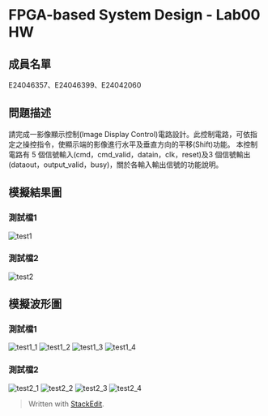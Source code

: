 ﻿# FPGA-based System Design - Lab00 HW

## 成員名單
E24046357、E24046399、E24042060
## 問題描述
請完成一影像顯示控制(Image Display Control)電路設計。此控制電路，可依指定之操控指令，使顯示端的影像進行水平及垂直方向的平移(Shift)功能。
本控制電路有 5 個信號輸入(cmd，cmd_valid，datain，clk，reset)及3 個信號輸出(dataout，output_valid，busy)，關於各輸入輸出信號的功能說明。

## 模擬結果圖
### 測試檔1
![test1](https://github.com/ncku-vlsilab/FPGA_Design/blob/master/Lab00/verilog_hw/E24046357/image/5.PNG)
### 測試檔2
![test2](https://github.com/ncku-vlsilab/FPGA_Design/blob/master/Lab00/verilog_hw/E24046357/image/10.PNG)
## 模擬波形圖
### 測試檔1
![test1_1](https://github.com/ncku-vlsilab/FPGA_Design/blob/master/Lab00/verilog_hw/E24046357/image/1.PNG)
![test1_2](https://github.com/ncku-vlsilab/FPGA_Design/blob/master/Lab00/verilog_hw/E24046357/image/2.PNG)
![test1_3](https://github.com/ncku-vlsilab/FPGA_Design/blob/master/Lab00/verilog_hw/E24046357/image/3.PNG)
![test1_4](https://github.com/ncku-vlsilab/FPGA_Design/blob/master/Lab00/verilog_hw/E24046357/image/4.PNG)
### 測試檔2
![test2_1](https://github.com/ncku-vlsilab/FPGA_Design/blob/master/Lab00/verilog_hw/E24046357/image/6.PNG)
![test2_2](https://github.com/ncku-vlsilab/FPGA_Design/blob/master/Lab00/verilog_hw/E24046357/image/7.PNG)
![test2_3](https://github.com/ncku-vlsilab/FPGA_Design/blob/master/Lab00/verilog_hw/E24046357/image/8.PNG)
![test2_4](https://github.com/ncku-vlsilab/FPGA_Design/blob/master/Lab00/verilog_hw/E24046357/image/9.PNG)


> Written with [StackEdit](https://stackedit.io/).
